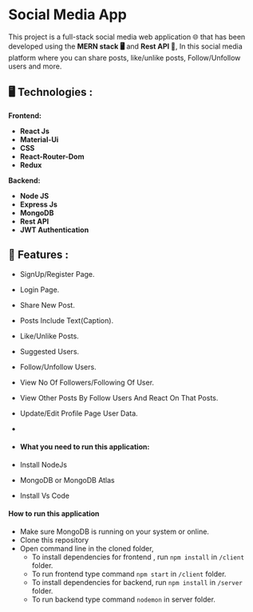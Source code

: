 # Social Media App

This project is a full-stack social media web application 🌐 that has been developed using the **MERN stack 🖥️** and **Rest API 🚀**, In this social media platform where you can share posts, like/unlike posts, Follow/Unfollow users and more.

## 🖥️ Technologies :
  
 **Frontend:**
 
- **React Js**
- **Material-Ui**
- **CSS**
- **React-Router-Dom**
- **Redux**

**Backend:**

- **Node JS**
- **Express Js**
- **MongoDB**
- **Rest API**
- **JWT Authentication**


## 🚀 Features :

- SignUp/Register Page.
- Login Page.
- Share New Post.
- Posts Include Text(Caption).
- Like/Unlike Posts.
- Suggested Users.
- Follow/Unfollow Users.
- View No Of Followers/Following Of User.
- View Other Posts By Follow Users And React On That Posts.
- Update/Edit Profile Page User Data.

-
- #### **What you need to run this application:**

 - Install NodeJs
 - MongoDB or MongoDB Atlas
 - Install Vs Code
 

#### **How to run this application**

- Make sure MongoDB is running on your system or online.
- Clone this repository
- Open command line in the cloned folder,
    - To install dependencies for frontend , run  `npm install` in `/client` folder.
    - To run frontend type command `npm start` in `/client` folder.
    - To install dependencies for backend, run  `npm install` in `/server` folder.
    - To run backend type command `nodemon` in server folder.
